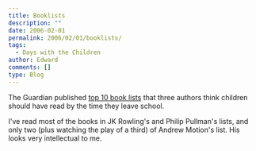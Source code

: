 ```yaml
---
title: Booklists
description: ""
date: 2006-02-01
permalink: 2006/02/01/booklists/
tags:
  - Days with the Children
author: Edward
comments: []
type: Blog
---
```


The Guardian published [top 10 book lists][1] that three authors think
children should have read by the time they leave school.

I\'ve read most of the books in JK Rowling\'s and Philip Pullman\'s
lists, and only two (plus watching the play of a third) of Andrew
Motion\'s list. His looks very intellectual to me.



[1]: https://books.guardian.co.uk/childrensfictionprize2005/story/0,,1698740,00.html
